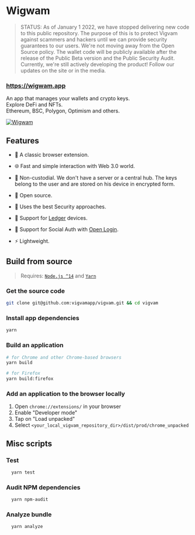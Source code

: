 # Wigwam

> STATUS: As of January 1 2022, we have stopped delivering new code to this public repository.
The purpose of this is to protect Vigvam against scammers and hackers until we can provide security guarantees to our users.
We're not moving away from the Open Source policy. The wallet code will be publicly available after the release of the Public Beta version and the Public Security Audit.
Currently, we're still actively developing the product! Follow our updates on the site or in the media.

### https://wigwam.app

An app that manages your wallets and crypto keys.<br />Explore DeFi and NFTs.<br />Ethereum, BSC, Polygon, Optimism and others.

[![Wigwam](https://github.com/wigwamapp/wigwam/assets/11996139/3ed8e808-5357-41f7-88f2-91bb655d9f07/)](https://wigwam.app/)

## Features

- 🧩 A classic browser extension.

- 🌐 Fast and simple interaction with Web 3.0 world.

- 🤲 Non-custodial. We don't have a server or a central hub. The keys belong to the user and are stored on his device in encrypted form.

- 📖 Open source.

- 🔐 Uses the best Security approaches.

- 🔌 Support for [Ledger](https://www.ledger.com/) devices.

- 👥 Support for Social Auth with [Open Login](https://openlogin.com/).

- ⚡️ Lightweight.

## Build from source

> Requires: [`Node.js ^14`](https://nodejs.org) and [`Yarn`](https://yarnpkg.com)

### Get the source code

```bash
git clone git@github.com:vigvamapp/vigvam.git && cd vigvam
```

### Install app dependencies

```bash
yarn
```

### Build an application

```bash
# for Chrome and other Chrome-based browsers
yarn build

# for Firefox
yarn build:firefox
```

### Add an application to the browser locally

1. Open `chrome://extensions/` in your browser
2. Enable "Developer mode"
3. Tap on "Load unpacked"
4. Select `<your_local_vigvam_repository_dir>/dist/prod/chrome_unpacked`

## Misc scripts

### Test

```bash
  yarn test
```

### Audit NPM dependencies

```bash
  yarn npm-audit
```

### Analyze bundle

```bash
  yarn analyze
```
